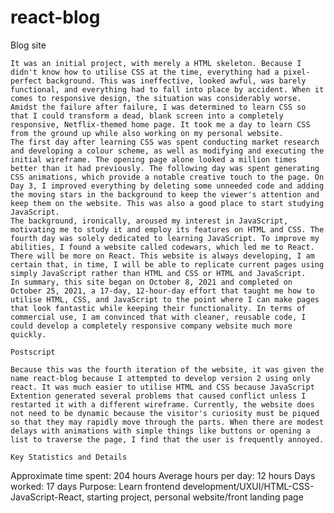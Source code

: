 # react-blog
Blog site

    It was an initial project, with merely a HTML skeleton. Because I didn't know how to utilise CSS at the time, everything had a pixel-perfect background. This was ineffective, looked awful, was barely functional, and everything had to fall into place by accident. When it comes to responsive design, the situation was considerably worse.
    Amidst the failure after failure, I was determined to learn CSS so that I could transform a dead, blank screen into a completely responsive, Netflix-themed home page. It took me a day to learn CSS from the ground up while also working on my personal website.
    The first day after learning CSS was spent conducting market research and developing a colour scheme, as well as modifying and executing the initial wireframe. The opening page alone looked a million times better than it had previously. The following day was spent generating CSS animations, which provide a notable creative touch to the page. On Day 3, I improved everything by deleting some unneeded code and adding the moving stars in the background to keep the viewer's attention and keep them on the website. This was also a good place to start studying JavaScript.
    The background, ironically, aroused my interest in JavaScript, motivating me to study it and employ its features on HTML and CSS. The fourth day was solely dedicated to learning JavaScript. To improve my abilities, I found a website called codewars, which led me to React. There will be more on React. This website is always developing, I am certain that, in time, I will be able to replicate current pages using simply JavaScript rather than HTML and CSS or HTML and JavaScript.
    In summary, this site began on October 8, 2021 and completed on October 25, 2021, a 17-day, 12-hour-day effort that taught me how to utilise HTML, CSS, and JavaScript to the point where I can make pages that look fantastic while keeping their functionality. In terms of commercial use, I am convinced that with cleaner, reusable code, I could develop a completely responsive company website much more quickly.

    Postscript

    Because this was the fourth iteration of the website, it was given the name react-blog because I attempted to develop version 2 using only react. It was much easier to utilise HTML and CSS because JavaScript Extention generated several problems that caused conflict unless I restarted it with a different wireframe. Currently, the website does not need to be dynamic because the visitor's curiosity must be piqued so that they may rapidly move through the parts. When there are modest delays with animations with simple things like buttons or opening a list to traverse the page, I find that the user is frequently annoyed.

    Key Statistics and Details

Approximate time spent: 204 hours
Average hours per day: 12 hours
Days worked: 17 days
Purpose: Learn frontend development/UXUI/HTML-CSS-JavaScript-React, starting project, personal website/front landing page

